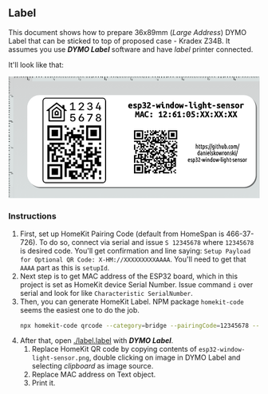 ## Label

This document shows how to prepare 36x89mm (*Large Address*) DYMO Label that can be sticked to top of proposed case - Kradex Z34B. It assumes you use ***DYMO Label*** software and have *label* printer connected.

It'll look like that: 

![](./label_demo.png)

### Instructions

1. First, set up HomeKit Pairing Code (default from HomeSpan is 466-37-726). To do so, connect via serial and issue `S 12345678` where `12345678` is desired code.
   You'll get confirmation and line saying: `Setup Payload for Optional QR Code: X-HM://XXXXXXXXXAAAA`. You'll need to get that `AAAA` part as this is `setupId`.
1. Next step is to get MAC address of the ESP32 board, which in this project is set as HomeKit device Serial Number. 
   Issue command `i` over serial and look for like `Characteristic SerialNumber`.
1. Then, you can generate HomeKit Label. NPM package `homekit-code` seems the easiest one to do the job.
   ```bash
   npx homekit-code qrcode --category=bridge --pairingCode=12345678 --setupId=AAAA --name=esp32-window-light-sensor --output=png
   ```
1. After that, open [./label.label](./label.label) with ***DYMO Label***.
    1. Replace HomeKit QR code by copying contents of `esp32-window-light-sensor.png`, double clicking on image in DYMO Label and selecting *clipboard* as image source. 
    1. Replace MAC address on Text object.
    1. Print it. 
